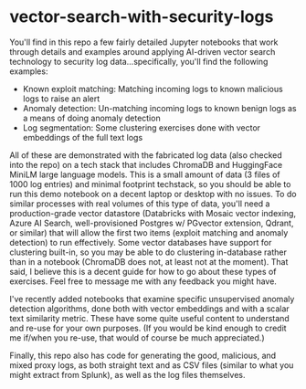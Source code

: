 # vector-search-with-security-logs
You'll find in this repo a few fairly detailed Jupyter notebooks that work through details and examples around applying AI-driven vector search technology to security log data...specifically, you'll find the following examples:

- Known exploit matching: Matching incoming logs to known malicious logs to raise an alert
- Anomaly detection: Un-matching incoming logs to known benign logs as a means of doing anomaly detection
- Log segmentation: Some clustering exercises done with vector embeddings of the full text logs

All of these are demonstrated with the fabricated log data (also checked into the repo) on a tech stack that includes ChromaDB and HuggingFace MiniLM large language models. This is a small amount of data (3 files of 1000 log entries) and minimal footprint techstack, so you should be able to run this demo notebook on a decent laptop or desktop with no issues. To do similar processes with real volumes of this type of data, you'll need a production-grade vector datastore (Databricks with Mosaic vector indexing, Azure AI Search, well-provisioned Postgres w/ PGvector extension, Qdrant, or similar) that will allow the first two items (exploit matching and anomaly detection) to run effectively.  Some vector databases have support for clustering built-in, so you may be able to do clustering in-database rather than in a notebook (ChromaDB does not, at least not at the moment). That said, I believe this is a decent guide for how to go about these types of exercises.  Feel free to message me with any feedback you might have.

I've recently added notebooks that examine specific unsupervised anomaly detection algorithms, done both with vector embeddings and with a scalar text similarity metric. These have some quite useful content to understand and re-use for your own purposes. (If you would be kind enough to credit me if/when you re-use, that would of course be much appreciated.)

Finally, this repo also has code for generating the good, malicious, and mixed proxy logs, as both straight text and as CSV files (similar to what you might extract from Splunk), as well as the log files themselves.
